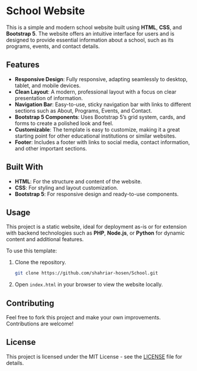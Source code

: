 # School Website

This is a simple and modern school website built using **HTML**, **CSS**, and **Bootstrap 5**. The website offers an intuitive interface for users and is designed to provide essential information about a school, such as its programs, events, and contact details.

## Features
- **Responsive Design**: Fully responsive, adapting seamlessly to desktop, tablet, and mobile devices.
- **Clean Layout**: A modern, professional layout with a focus on clear presentation of information.
- **Navigation Bar**: Easy-to-use, sticky navigation bar with links to different sections such as About, Programs, Events, and Contact.
- **Bootstrap 5 Components**: Uses Bootstrap 5’s grid system, cards, and forms to create a polished look and feel.
- **Customizable**: The template is easy to customize, making it a great starting point for other educational institutions or similar websites.
- **Footer**: Includes a footer with links to social media, contact information, and other important sections.

## Built With
- **HTML**: For the structure and content of the website.
- **CSS**: For styling and layout customization.
- **Bootstrap 5**: For responsive design and ready-to-use components.

## Usage
This project is a static website, ideal for deployment as-is or for extension with backend technologies such as **PHP**, **Node.js**, or **Python** for dynamic content and additional features.

To use this template:
1. Clone the repository.
   ```bash
   git clone https://github.com/shahriar-hosen/School.git
   ```
2. Open `index.html` in your browser to view the website locally.

## Contributing
Feel free to fork this project and make your own improvements. Contributions are welcome!

## License
This project is licensed under the MIT License - see the [LICENSE](LICENSE) file for details.
